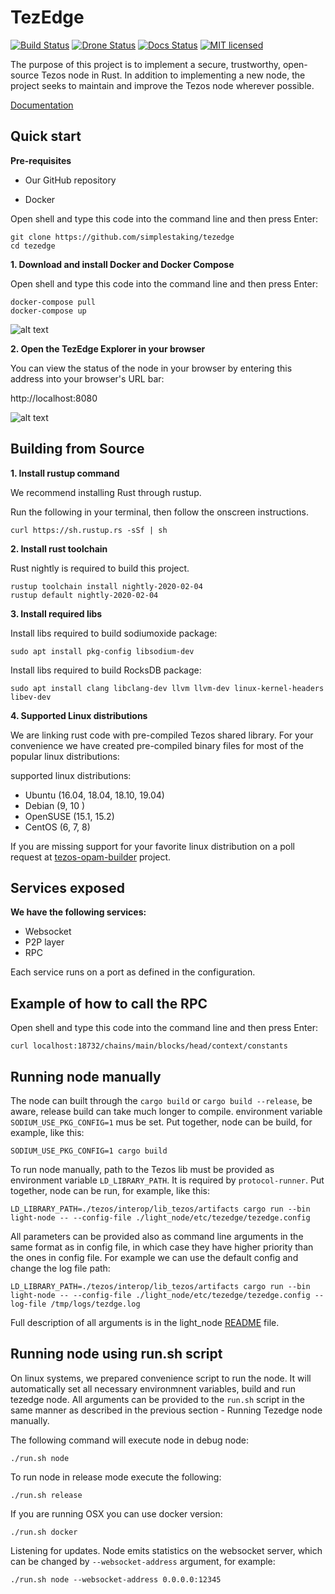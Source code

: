 # TezEdge

[![Build Status]][Build Link] [![Drone Status]][Drone Link]   [![Docs Status]][docs Link] [![MIT licensed]][MIT link]


[Build Status]: https://travis-ci.com/simplestaking/tezedge.svg?branch=master
[Build Link]: https://travis-ci.com/simplestaking/tezedge

[Drone Status]: https://img.shields.io/drone/build/simplestaking/tezedge?server=http%3A%2F%2Fci.tezedge.com
[Drone Link]: http://ci.tezedge.com/simplestaking/tezedge/

[Docs Status]: https://img.shields.io/badge/user--docs-master-informational
[Docs Link]: http://docs.tezedge.com/

[RustDoc Status]:https://img.shields.io/badge/code--docs-master-orange

[MIT licensed]: https://img.shields.io/badge/license-MIT-blue.svg
[MIT link]: https://github.com/simplestaking/tezedge/blob/master/LICENSE

The purpose of this project is to implement a secure, trustworthy, open-source Tezos node in Rust.
In addition to implementing a new node, the project seeks to maintain and improve the Tezos node wherever possible. 

[Documentation][Docs Link]

Quick start
------------


**Pre-requisites**

* Our GitHub repository 

* Docker

Open shell and type this code into the command line and then press Enter:

```
git clone https://github.com/simplestaking/tezedge
cd tezedge
```

**1. Download and install Docker and Docker Compose**

Open shell and type this code into the command line and then press Enter:

```
docker-compose pull
docker-compose up
```

![alt text](https://raw.githubusercontent.com/simplestaking/tezedge/master/docs/images/node_bootstrap.gif)

**2. Open the TezEdge Explorer in your browser** 

You can view the status of the node in your browser by entering this address into your browser's URL bar:

http://localhost:8080

![alt text](https://raw.githubusercontent.com/simplestaking/tezedge/master/docs/images/explorer_bootstrap.gif)

Building from Source
------------

**1. Install rustup command** 

We recommend installing Rust through rustup.

Run the following in your terminal, then follow the onscreen instructions.

```
curl https://sh.rustup.rs -sSf | sh
```

**2. Install rust toolchain** 

Rust nightly is required to build this project.
```
rustup toolchain install nightly-2020-02-04
rustup default nightly-2020-02-04
```

**3. Install required libs**

Install libs required to build sodiumoxide package:
```
sudo apt install pkg-config libsodium-dev
```

Install libs required to build RocksDB package:
```
sudo apt install clang libclang-dev llvm llvm-dev linux-kernel-headers libev-dev
```

**4. Supported Linux distributions**

We are linking rust code with pre-compiled Tezos shared library. For your convenience we have created pre-compiled binary files
for most of the popular linux distributions:

supported linux distributions:
* Ubuntu (16.04, 18.04, 18.10, 19.04)
* Debian (9, 10 )
* OpenSUSE (15.1, 15.2)
* CentOS (6, 7, 8)
    
If you are missing support for your favorite linux distribution on a poll request at [tezos-opam-builder](https://github.com/simplestaking/tezos-opam-builder) project.

Services exposed
----------------

**We have the following services:**
* Websocket
* P2P layer
* RPC

Each service runs on a port as defined in the configuration.

Example of how to call the RPC
----------------

Open shell and type this code into the command line and then press Enter:

```curl localhost:18732/chains/main/blocks/head/context/constants```


Running node manually
----------------

The node can built through the `cargo build` or `cargo build --release`, be aware, release build can take 
much longer to compile. environment variable `SODIUM_USE_PKG_CONFIG=1` mus be set. Put together, node can be build, for example, like this:
```
SODIUM_USE_PKG_CONFIG=1 cargo build
```

To run node manually, path to the Tezos lib must be provided as environment variable `LD_LIBRARY_PATH`. It is required
by `protocol-runner`. Put together, node can be run, for example, like this:
```
LD_LIBRARY_PATH=./tezos/interop/lib_tezos/artifacts cargo run --bin light-node -- --config-file ./light_node/etc/tezedge/tezedge.config
```

All parameters can be provided also as command line arguments in the same format as in config file, in which case 
they have higher priority than the ones in config file. For example we can use the default config and change the log file path:
```
LD_LIBRARY_PATH=./tezos/interop/lib_tezos/artifacts cargo run --bin light-node -- --config-file ./light_node/etc/tezedge/tezedge.config --log-file /tmp/logs/tezdge.log
```

Full description of all arguments is in the light_node [README](light_node/README.md) file.



Running node using run.sh script
----------------


On linux systems, we prepared convenience script to run the node. It will automatically set all necessary environmnent variables, build and run tezedge node. 
All arguments can be provided to the `run.sh` script in the same manner as described in the previous section - Running Tezedge node manually.

The following command will execute node in debug node:

```
./run.sh node
```

To run node in release mode execute the following:

```
./run.sh release
```

If you are running OSX you can use docker version:

```
./run.sh docker
```

Listening for updates. Node emits statistics on the websocket server, which can be changed by `--websocket-address` argument, for example:

```
./run.sh node --websocket-address 0.0.0.0:12345
```
